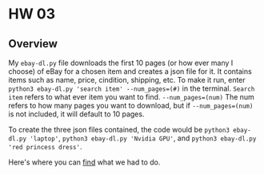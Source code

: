 # HW 03

## Overview

My `ebay-dl.py` file downloads the first 10 pages (or how ever many I choose) of eBay for a chosen item and creates a json file for it. It contains items such as name, price, cindition, shipping, etc. To make it run, enter `python3 ebay-dl.py 'search item' --num_pages=(#)` in the terminal. `Search item` refers to what ever item you want to find. `--num_pages=(num)` The num refers to how many pages you want to download, but if `--num_pages=(num)` is not included, it will default to 10 pages. 


To create the three json files contained, the code would be `python3 ebay-dl.py 'laptop'`, `python3 ebay-dl.py 'Nvidia GPU'`, and `python3 ebay-dl.py 'red princess dress'`. 


Here's where you can [find](https://github.com/mikeizbicki/cmc-csci040/tree/2021fall/hw_03) what we had to do. 